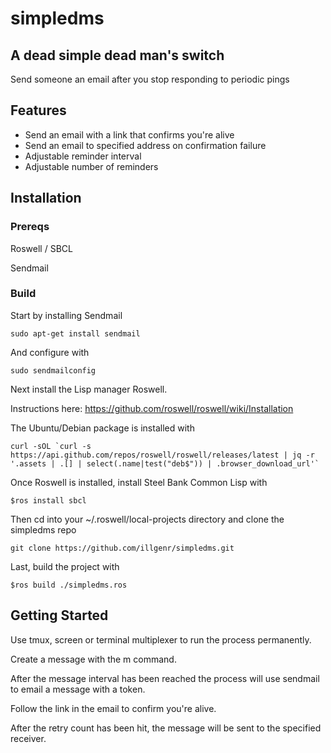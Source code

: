 # simpledms
## A dead simple dead man's switch
Send someone an email after you stop responding to periodic pings

## Features
- Send an email with a link that confirms you're alive
- Send an email to specified address on confirmation failure
- Adjustable reminder interval
- Adjustable number of reminders

## Installation
### Prereqs
Roswell / SBCL

Sendmail

### Build
Start by installing Sendmail

`sudo apt-get install sendmail`

And configure with

`sudo sendmailconfig`

Next install the Lisp manager Roswell.

Instructions here: https://github.com/roswell/roswell/wiki/Installation

The Ubuntu/Debian package is installed with

```
curl -sOL `curl -s https://api.github.com/repos/roswell/roswell/releases/latest | jq -r '.assets | .[] | select(.name|test("deb$")) | .browser_download_url'`
```

Once Roswell is installed, install Steel Bank Common Lisp with

`$ros install sbcl`

Then cd into your ~/.roswell/local-projects directory and clone the simpledms repo

`git clone https://github.com/illgenr/simpledms.git`

Last, build the project with

`$ros build ./simpledms.ros`

## Getting Started
Use tmux, screen or terminal multiplexer to run the process permanently. 

Create a message with the m command. 

After the message interval has been reached the process will use sendmail to email a message with a token. 

Follow the link in the email to confirm you're alive. 

After the retry count has been hit, the message will be sent to the specified receiver.
